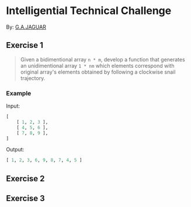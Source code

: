 # Intelligential Technical Challenge

By: [G.A.JAGUAR](https://github.com/gajaguar)

## Exercise 1

> Given a bidimentional array `n * m`, develop a function that generates an
> unidimentional array `1 * nm` which elements correspond with original
> array's elements obtained by following a clockwise snail trajectory.

### Example

Input:

```python
[
    [ 1, 2, 3 ],
    [ 4, 5, 6 ],
    [ 7, 8, 9 ],
]
```

Output:

```python
[ 1, 2, 3, 6, 9, 8, 7, 4, 5 ]
```

## Exercise 2

## Exercise 3
